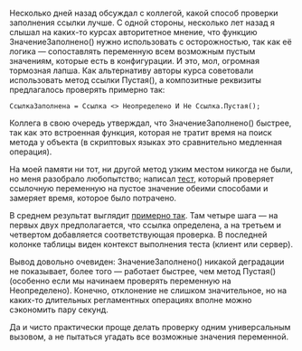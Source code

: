 ﻿Несколько дней назад обсуждал с коллегой, какой способ проверки заполнения ссылки лучше. С одной стороны, несколько лет назад я слышал на каких-то курсах авторитетное мнение, что функцию ЗначениеЗаполнено() нужно использовать с осторожностью, так как её логика — сопоставлять переменную всем возможным пустым значениям, которые есть в конфигурации. И это, мол, огромная тормозная лапша. Как альтернативу авторы курса советовали использовать метод ссылки Пустая(), а композитные реквизиты предлагалось проверять примерно так:

    СсылкаЗаполнена = Ссылка <> Неопределено И Не Ссылка.Пустая();

Коллега в свою очередь утверждал, что ЗначениеЗаполнено() быстрее, так как это встроенная функция, которая не тратит время на поиск метода у объекта (в скриптовых языках это сравнительно медленная операция).

На моей памяти ни тот, ни другой метод узким местом никогда не были, но меня разобрало любопытство; написал [тест](https://github.com/vkostyanetsky/IsEmptyOrValueIsFilled), который проверяет ссылочную переменную на пустое значение обеими способами и замеряет время, которое было потрачено. 

В среднем результат выглядит [примерно так](is-ref-empty.png). Там четыре шага — на первых двух предполагается, что ссылка определена, а на третьем и четвертом добавляется соответствующая проверка. В последней колонке таблицы виден контекст выполнения теста (клиент или сервер).

Вывод довольно очевиден: ЗначениеЗаполнено() никакой деградации не показывает, более того — работает быстрее, чем метод Пустая() (особенно если мы начинаем проверять переменную на Неопределено). Конечно, отклонение не слишком значительное, но на каких-то длительных регламентных операциях вполне можно сэкономить пару секунд.

Да и чисто практически проще делать проверку одним универсальным вызовом, а не пытаться угадать все возможные значения переменной.